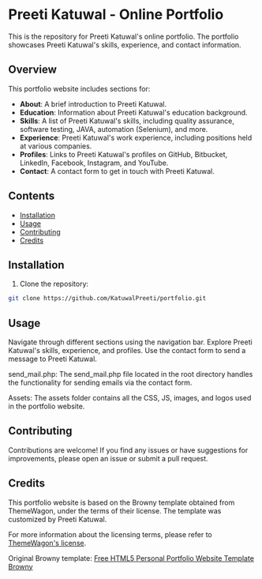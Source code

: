 # Preeti Katuwal - Online Portfolio

This is the repository for Preeti Katuwal's online portfolio. The portfolio showcases Preeti Katuwal's skills, experience, and contact information.

## Overview

This portfolio website includes sections for:

- **About**: A brief introduction to Preeti Katuwal.
- **Education**: Information about Preeti Katuwal's education background.
- **Skills**: A list of Preeti Katuwal's skills, including quality assurance, software testing, JAVA, automation (Selenium), and more.
- **Experience**: Preeti Katuwal's work experience, including positions held at various companies.
- **Profiles**: Links to Preeti Katuwal's profiles on GitHub, Bitbucket, LinkedIn, Facebook, Instagram, and YouTube.
- **Contact**: A contact form to get in touch with Preeti Katuwal.

## Contents

- [Installation](#installation)
- [Usage](#usage)
- [Contributing](#contributing)
- [Credits](#credits)

## Installation

1. Clone the repository:

```bash
git clone https://github.com/KatuwalPreeti/portfolio.git

```

## Usage
Navigate through different sections using the navigation bar.
Explore Preeti Katuwal's skills, experience, and profiles.
Use the contact form to send a message to Preeti Katuwal.

send_mail.php: The send_mail.php file located in the root directory handles the functionality for sending emails via the contact form.

Assets: The assets folder contains all the CSS, JS, images, and logos used in the portfolio website.

## Contributing
Contributions are welcome! If you find any issues or have suggestions for improvements, please open an issue or submit a pull request.

## Credits

This portfolio website is based on the Browny template obtained from ThemeWagon, under the terms of their license. The template was customized by Preeti Katuwal.

For more information about the licensing terms, please refer to [ThemeWagon's license](https://themewagon.com/license/).

Original Browny template: [Free HTML5 Personal Portfolio Website Template Browny](https://themewagon.com/themes/free-html5-personal-portfolio-website-template-browny/)

